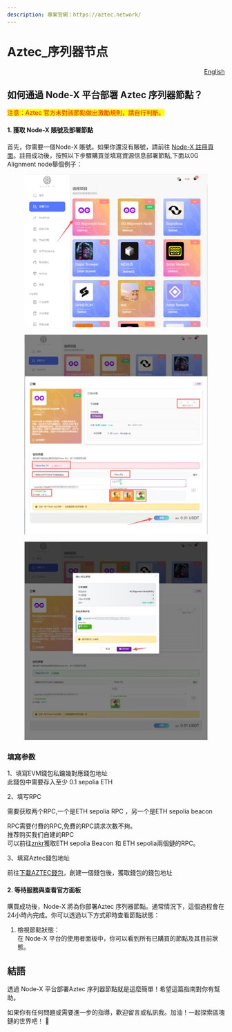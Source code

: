 ```yaml
---
description: 專案官網：https://aztec.network/
---
```


# Aztec\_序列器节点

<p align="right"><a href="https://docs.node-x.xyz/en/product-manual/one-click-deployment/aztec_sequencernode">English</a></p>

## 如何通過 Node-X 平台部署  Aztec 序列器節點？

<mark style="color:red;">注意：Aztec 官方未對該節點做出激勵規則，請自行判斷。</mark>

#### 1. 獲取 Node-X 賬號及部署節點

首先，你需要一個Node-X 賬號。如果你還沒有賬號，請前往 [Node-X 註冊頁面](https://node-x.xyz/)。註冊成功後，按照以下步驟購買並填寫資源信息部署節點,下面以0G Alignment node舉個例子：

<figure><img src="../../.gitbook/assets/C1.png" alt="" width="563"><figcaption></figcaption></figure>

<figure><img src="../../.gitbook/assets/C2 (1).png" alt="" width="563"><figcaption></figcaption></figure>

<figure><img src="../../.gitbook/assets/C3 (1) (1) (1).png" alt="" width="563"><figcaption></figcaption></figure>

### 填寫参数

1、填寫EVM錢包私鑰幾對應錢包地址\
此錢包中需要存入至少 0.1 sepolia ETH

2、填写RPC

需要获取两个RPC,一个是ETH sepolia RPC ，另一个是ETH sepolia beacon

RPC需要付費的RPC,免費的RPC請求次數不夠。\
推荐购买我们自建的RPC\
可以前往[znkr](https://www.ankr.com/)獲取ETH sepolia Beacon 和 ETH sepolia兩個鏈的RPC。

3、填寫Aztec錢包地址

前往[下載AZTEC錢包](https://chromewebstore.google.com/detail/azguard-wallet/pliilpflcmabdiapdeihifihkbdfnbmn)，創建一個錢包後，獲取錢包的錢包地址

#### 2. 等待服務與查看官方面板

購買成功後，Node-X 將為你部署Aztec 序列器節點。通常情況下，這個過程會在24小時內完成。你可以透過以下方式即時查看節點狀態：

1. 檢視節點狀態：\
   在 Node-X 平台的使用者面板中，你可以看到所有已購買的節點及其目前狀態。

## **結語**

透過 Node-X 平台部署Aztec 序列器節點就是這麼簡單！希望這篇指南對你有幫助。

如果你有任何問題或需要進一步的指導，歡迎留言或私訊我。加油！一起探索區塊鏈的世界吧！ 🚀
